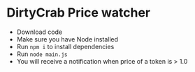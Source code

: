 # DirtyCrab Price watcher

* Download code
* Make sure you have Node installed
* Run `npm i` to install dependencies
* Run `node main.js`
* You will receive a notification when price of a token is > 1.0